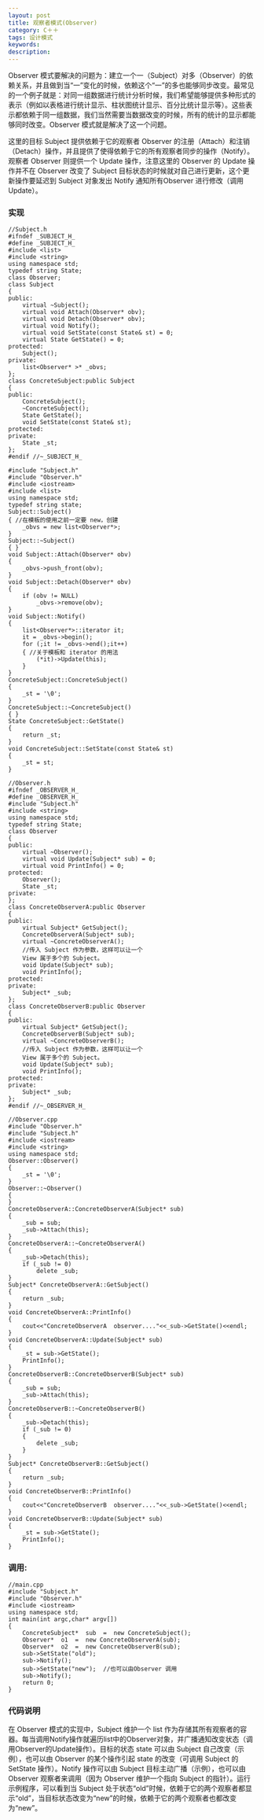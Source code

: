 ```yaml
---
layout: post
title: 观察者模式(Observer)
category: C＋＋
tags: 设计模式
keywords: 
description: 
---
```


Observer 模式要解决的问题为：建立一个一（Subject）对多（Observer）的依赖关系，并且做到当“一”变化的时候，依赖这个“一”的多也能够同步改变。最常见的一个例子就是：对同一组数据进行统计分析时候，我们希望能够提供多种形式的表示（例如以表格进行统计显示、柱状图统计显示、百分比统计显示等）。这些表示都依赖于同一组数据，我们当然需要当数据改变的时候，所有的统计的显示都能够同时改变。Observer 模式就是解决了这一个问题。

这里的目标 Subject 提供依赖于它的观察者 Observer 的注册（Attach）和注销（Detach）操作，并且提供了使得依赖于它的所有观察者同步的操作（Notify）。观察者 Observer 则提供一个 Update 操作，注意这里的 Observer 的 Update 操作并不在 Observer 改变了 Subject 目标状态的时候就对自己进行更新，这个更新操作要延迟到 Subject 对象发出 Notify 通知所有Observer 进行修改（调用 Update）。

### 实现

```
//Subject.h
#ifndef _SUBJECT_H_
#define _SUBJECT_H_
#include <list>
#include <string>
using namespace std;
typedef string State;
class Observer;
class Subject
{
public:
    virtual ~Subject();
    virtual void Attach(Observer* obv);
    virtual void Detach(Observer* obv);
    virtual void Notify();
    virtual void SetState(const State& st) = 0;
    virtual State GetState() = 0;
protected:
    Subject();
private:
    list<Observer* >* _obvs;
};
class ConcreteSubject:public Subject
{
public:
    ConcreteSubject();
    ~ConcreteSubject();
    State GetState();
    void SetState(const State& st);
protected:
private:
    State _st;
};
#endif //~_SUBJECT_H_
```

```
#include "Subject.h"
#include "Observer.h"
#include <iostream>
#include <list>
using namespace std;
typedef string state;
Subject::Subject()
{ //在模板的使用之前一定要 new，创建
    _obvs = new list<Observer*>;
}
Subject::~Subject()
{ }
void Subject::Attach(Observer* obv)
{
    _obvs->push_front(obv);
}
void Subject::Detach(Observer* obv)
{
    if (obv != NULL)
        _obvs->remove(obv);
}
void Subject::Notify()
{
    list<Observer*>::iterator it;
    it = _obvs->begin();
    for (;it != _obvs->end();it++)
    { //关于模板和 iterator 的用法
        (*it)->Update(this);
    }
}
ConcreteSubject::ConcreteSubject()
{
    _st = '\0';
}
ConcreteSubject::~ConcreteSubject()
{ }
State ConcreteSubject::GetState()
{
    return _st;
}
void ConcreteSubject::SetState(const State& st)
{  
    _st = st;
}
```

```
//Observer.h
#ifndef _OBSERVER_H_
#define _OBSERVER_H_
#include "Subject.h"
#include <string>
using namespace std;
typedef string State;
class Observer
{
public:
    virtual ~Observer();
    virtual void Update(Subject* sub) = 0;
    virtual void PrintInfo() = 0;
protected:
    Observer();
    State _st;
private:
};
class ConcreteObserverA:public Observer
{
public:
    virtual Subject* GetSubject();
    ConcreteObserverA(Subject* sub);
    virtual ~ConcreteObserverA();
    //传入 Subject 作为参数，这样可以让一个
    View 属于多个的 Subject。
    void Update(Subject* sub);
    void PrintInfo();
protected:
private:
    Subject* _sub;
};
class ConcreteObserverB:public Observer
{
public:
    virtual Subject* GetSubject();
    ConcreteObserverB(Subject* sub);
    virtual ~ConcreteObserverB();
    //传入 Subject 作为参数，这样可以让一个
    View 属于多个的 Subject。
    void Update(Subject* sub);
    void PrintInfo();
protected:
private:
    Subject* _sub;
};
#endif //~_OBSERVER_H_
```

```
//Observer.cpp
#include "Observer.h"
#include "Subject.h"
#include <iostream>
#include <string>
using namespace std;
Observer::Observer()
{
    _st = '\0';
}
Observer::~Observer()
{
}
ConcreteObserverA::ConcreteObserverA(Subject* sub)
{
    _sub = sub;
    _sub->Attach(this);
}
ConcreteObserverA::~ConcreteObserverA()
{
    _sub->Detach(this);
    if (_sub != 0)
        delete _sub;
}
Subject* ConcreteObserverA::GetSubject()
{
    return _sub;
}
void ConcreteObserverA::PrintInfo()
{
    cout<<"ConcreteObserverA  observer...."<<_sub->GetState()<<endl;
}
void ConcreteObserverA::Update(Subject* sub)
{
    _st = sub->GetState();
    PrintInfo();
}
ConcreteObserverB::ConcreteObserverB(Subject* sub)
{
    _sub = sub;
    _sub->Attach(this);
}
ConcreteObserverB::~ConcreteObserverB()
{
    _sub->Detach(this);
    if (_sub != 0)
    {
        delete _sub;
    }
}
Subject* ConcreteObserverB::GetSubject()
{
    return _sub;
}
void ConcreteObserverB::PrintInfo()
{
    cout<<"ConcreteObserverB  observer...."<<_sub->GetState()<<endl;
}
void ConcreteObserverB::Update(Subject* sub)
{
    _st = sub->GetState();
    PrintInfo();
}
```

### 调用:

```
//main.cpp
#include "Subject.h"
#include "Observer.h"
#include <iostream>
using namespace std;
int main(int argc,char* argv[])
{
    ConcreteSubject*  sub  =  new ConcreteSubject();
    Observer*  o1  =  new ConcreteObserverA(sub);
    Observer*  o2  =  new ConcreteObserverB(sub);
    sub->SetState("old");
    sub->Notify();
    sub->SetState("new");  //也可以由Observer 调用
    sub->Notify();
    return 0;
}
```

### 代码说明

在 Observer 模式的实现中，Subject 维护一个 list 作为存储其所有观察者的容器。每当调用Notify操作就遍历list中的Observer对象，并广播通知改变状态（调用Observer的Update操作）。目标的状态 state 可以由 Subject 自己改变（示例），也可以由 Observer 的某个操作引起 state 的改变（可调用 Subject 的 SetState 操作）。Notify 操作可以由 Subject 目标主动广播（示例），也可以由 Observer 观察者来调用（因为 Observer 维护一个指向 Subject 的指针）。运行示例程序，可以看到当 Subject 处于状态“old”时候，依赖于它的两个观察者都显示“old”，当目标状态改变为“new”的时候，依赖于它的两个观察者也都改变为“new”。